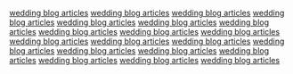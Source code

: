<a href="https://www.barkingcarnival.com/users/lakeview1212">wedding blog articles</a>
<a href="https://www.uwdawgpound.com/users/lakeview1212">wedding blog articles</a>
<a href="https://www.collegeandmagnolia.com/users/lakeview1212">wedding blog articles</a>
<a href="https://www.hottimeinoldtown.com/users/lakeview1212">wedding blog articles</a>
<a href="https://www.theicegarden.com/users/lakeview1212">wedding blog articles</a>
<a href="https://www.bringonthecats.com/users/lakeview1212">wedding blog articles</a>
<a href="https://sc.hkeaa.edu.hk/TuniS/lakeviewgarden.in/">wedding blog articles</a>
<a href="https://sc.hkeaa.edu.hk/TuniS/lakeviewgarden.in">wedding blog articles</a>
<a href="https://www.nucksmisconduct.com/users/lakeview1212">wedding blog articles</a>
<a href="https://id.fm-p.jp/index.php?module=jumper&action=pjump&url=https%3A%2F%2Flakeviewgarden.in%2F">wedding blog articles</a>
<a href="https://www.anonymouseagle.com/users/lakeview1212">wedding blog articles</a>
<a href="https://www.collegecrosse.com/users/lakeview1212">wedding blog articles</a>
<a href="https://www.serpentsofmadonnina.com/users/lakeview1212">wedding blog articles</a>
<a href="https://www.stridenation.com/users/lakeview1212">wedding blog articles</a>
<a href="https://www.obnug.com/users/lakeview1212">wedding blog articles</a>
<a href="https://www.anaheimcalling.com/users/lakeview1212">wedding blog articles</a>
<a href="https://www.bloggingthebracket.com/users/lakeview1212">wedding blog articles</a>
<a href="https://www.thedailystampede.com/users/lakeview1212">wedding blog articles</a>
<a href="https://www.villarrealusa.com/users/lakeview1212">wedding blog articles</a>
<a href="https://www.indomitablecitysoccer.com/users/lakeview1212">wedding blog articles</a>
